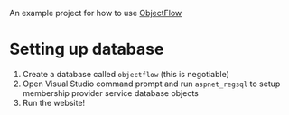 An example project for how to use [ObjectFlow](https://github.com/tkellogg/objectflow)

Setting up database
==========================

1. Create a database called `objectflow` (this is negotiable)
2. Open Visual Studio command prompt and run `aspnet_regsql` to setup membership provider service database objects
3. Run the website!

